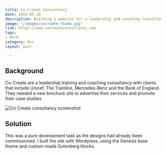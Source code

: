 ```yaml
---
title: Co-Create Consultancy
date: 2019-05-19
description: Building a website for a leadership and coaching consultancy.
image: "/images/cocreate-thumb.jpg"
link: https://www.cocreateconsultancy.com
tags:
- Work
category: Dev
layout: post

---
```


## Background

Co-Create are a leadership training and coaching consultancy with clients that include Unicef, The Trainline, Mercedes-Benz and the Bank of England. They needed a new brochure site to advertise their services and promote their case studies.

<img alt="Co Create consultancy screenshot" src="/images/cocreate.jpg" class="wide">

## Solution

This was a pure development task as the designs had already been commissioned. I built the site with Wordpress, using the Genesis base theme and custom-made  Gutenberg blocks.